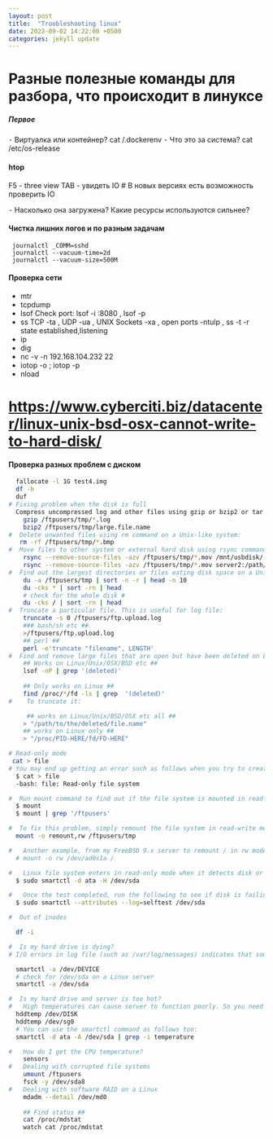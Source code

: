 ```yaml
---
layout: post
title:  "Troobleshooting linux"
date: 2022-09-02 14:22:00 +0500
categories: jekyll update
---
```


# Разные полезные команды для разбора, что происходит в линуксе

##### Первое

 ⁃ Виртуалка или контейнер? cat /.dockerenv
 ⁃ Что это за система? cat /etc/os-release

#### htop 

  F5 - three view
 TAB - увидеть IO # В новых версиях есть возможность проверить IO
 
 ⁃ Насколько она загружена? Какие ресурсы используются сильнее?

#### Чистка лишних логов и по разным задачам

```
 journalctl _COMM=sshd
 journalctl --vacuum-time=2d
 journalctl --vacuum-size=500M
```

#### Проверка сети

 * mtr
 * tcpdump
 * lsof  Check port:  lsof -i :8080 , lsof -p <PID>
 * ss TCP -ta , UDP -ua , UNIX Sockets -xa , open ports -ntulp , ss -t -r state established,listening
 * ip
 * dig
 * nc -v -n 192.168.104.232 22
 * iotop -o ; iotop -p <PID> 
 * nload

# https://www.cyberciti.biz/datacenter/linux-unix-bsd-osx-cannot-write-to-hard-disk/

#### Проверка разных проблем с диском

```bash
  fallocate -l 1G test4.img
  df -h
  duf
# Fixing problem when the disk is full
  Compress uncompressed log and other files using gzip or bzip2 or tar command:
    gzip /ftpusers/tmp/*.log
    bzip2 /ftpusers/tmp/large.file.name
#  Delete unwanted files using rm command on a Unix-like system:
   rm -rf /ftpusers/tmp/*.bmp
#  Move files to other system or external hard disk using rsync command:
    rsync --remove-source-files -azv /ftpusers/tmp/*.mov /mnt/usbdisk/
    rsync --remove-source-files -azv /ftpusers/tmp/*.mov server2:/path/to/dest/dir/
#  Find out the largest directories or files eating disk space on a Unix-like systesm:
    du -a /ftpusers/tmp | sort -n -r | head -n 10
    du -cks * | sort -rn | head
    # check for the whole disk #
    du -cks / | sort -rn | head
#  Truncate a particular file. This is useful for log file:
    truncate -s 0 /ftpusers/ftp.upload.log
    ### bash/sh etc ##
    >/ftpusers/ftp.upload.log
    ## perl ##
    perl -e'truncate "filename", LENGTH'
#  Find and remove large files that are open but have been deleted on Linux or Unix:
    ## Works on Linux/Unix/OSX/BSD etc ##
    lsof -nP | grep '(deleted)'
     
    ## Only works on Linux ##
    find /proc/*/fd -ls | grep  '(deleted)'
#    To truncate it:

     ## works on Linux/Unix/BSD/OSX etc all ##
    > "/path/to/the/deleted/file.name"
    ## works on Linux only ##
    > "/proc/PID-HERE/fd/FD-HERE"

# Read-only mode
 cat > file
# You may end up getting an error such as follows when you try to create a file or save a file:
  $ cat > file
  -bash: file: Read-only file system

#  Run mount command to find out if the file system is mounted in read-only mode:
  $ mount
  $ mount | grep '/ftpusers'

#  To fix this problem, simply remount the file system in read-write mode on a Linux based system:
  mount -o remount,rw /ftpusers/tmp

#   Another example, from my FreeBSD 9.x server to remount / in rw mode:
  # mount -o rw /dev/ad0s1a /

#   Linux file system enters in read-only mode when it detects disk or filesystem problems. Hence, it is best to check if the disk is failing badly. Check for the overall health of your disk:
  $ sudo smartctl -d ata -H /dev/sda

#   Once the test completed, ﻿﻿run the following to see if disk is failing
  $ sudo smartctl --attributes --log=selftest /dev/sda

#  Out of inodes

  df -i

#  Is my hard drive is dying?
# I/O errors in log file (such as /var/log/messages) indicates that something is wrong with the hard disk and it may be failing. You can check hard disk for errors using smartctl command, which is control and monitor utility for SMART disks under Linux and UNIX like operating systems. The syntax is:

  smartctl -a /dev/DEVICE
  # check for /dev/sda on a Linux server
  smartctl -a /dev/sda

#  Is my hard drive and server is too hot?
#   High temperatures can cause server to function poorly. So you need to maintain the proper temperature of the server and disk. High temperatures can result into server shutdown or damage to file system and disk. Use hddtemp or smartctl utility to find out the temperature of your hard on a Linux or Unix based system by reading data from S.M.A.R.T. on drives that support this feature. Only modern hard drives have a temperature sensor. hddtemp supports reading S.M.A.R.T. information from SCSI drives too. hddtemp can work as simple command line tool or as a daemon to get information from all servers:
  hddtemp /dev/DISK
  hddtemp /dev/sg0
  # You can use the smartctl command as follows too:
  smartctl -d ata -A /dev/sda | grep -i temperature

#   How do I get the CPU temperature?
    sensors
#   Dealing with corrupted file systems
    umount /ftpusers
    fsck -y /dev/sda8
#   Dealing with software RAID on a Linux
    mdadm --detail /dev/md0
   
    ## Find status ##
    cat /proc/mdstat
    watch cat /proc/mdstat
```

<!-- :public: -->
